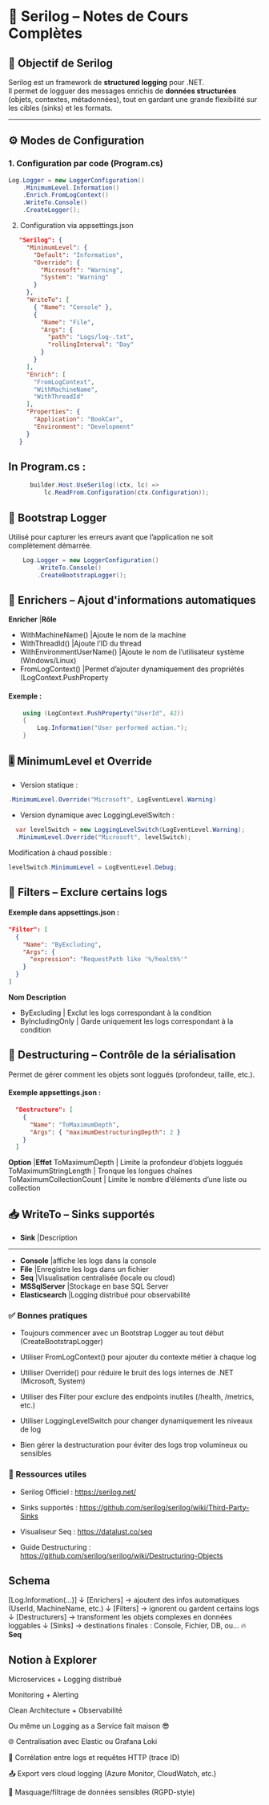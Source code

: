 # 📘 Serilog – Notes de Cours Complètes

## 🧠 Objectif de Serilog

Serilog est un framework de **structured logging** pour .NET.  
Il permet de logguer des messages enrichis de **données structurées** (objets, contextes, métadonnées), tout en gardant une grande flexibilité sur les cibles (sinks) et les formats.

---

## ⚙️ Modes de Configuration

### 1. Configuration par code (Program.cs)

```csharp
Log.Logger = new LoggerConfiguration()
    .MinimumLevel.Information()
    .Enrich.FromLogContext()
    .WriteTo.Console()
    .CreateLogger();
```


2. Configuration via appsettings.json
 ```json
    "Serilog": {
      "MinimumLevel": {
        "Default": "Information",
        "Override": {
          "Microsoft": "Warning",
          "System": "Warning"
        }
      },
      "WriteTo": [
        { "Name": "Console" },
        {
          "Name": "File",
          "Args": {
            "path": "Logs/log-.txt",
            "rollingInterval": "Day"
          }
        }
      ],
      "Enrich": [
        "FromLogContext",
        "WithMachineName",
        "WithThreadId"
      ],
      "Properties": {
        "Application": "BookCar",
        "Environment": "Development"
      }
    }
```
## In Program.cs :

```csharp
      builder.Host.UseSerilog((ctx, lc) =>
          lc.ReadFrom.Configuration(ctx.Configuration));
```
## 🚀 Bootstrap Logger
Utilisé pour capturer les erreurs avant que l’application ne soit complètement démarrée.
```csharp
    Log.Logger = new LoggerConfiguration()
        .WriteTo.Console()
        .CreateBootstrapLogger();
```
## 🧩 Enrichers – Ajout d'informations automatiques
 **Enricher**	              |**Rôle**
- WithMachineName()	        |Ajoute le nom de la machine
- WithThreadId()	          |Ajoute l’ID du thread
- WithEnvironmentUserName()	|Ajoute le nom de l’utilisateur système (Windows/Linux)
- FromLogContext()	        |Permet d’ajouter dynamiquement des propriétés (LogContext.PushProperty

#### Exemple :
```csharp
    using (LogContext.PushProperty("UserId", 42))
    {
        Log.Information("User performed action.");
    }
```
## 🎚️ MinimumLevel et Override
- Version statique :
```csharp
.MinimumLevel.Override("Microsoft", LogEventLevel.Warning)
```
- Version dynamique avec LoggingLevelSwitch :
```csharp
  var levelSwitch = new LoggingLevelSwitch(LogEventLevel.Warning);
  .MinimumLevel.Override("Microsoft", levelSwitch);
```
 Modification à chaud possible :

``` csharp
levelSwitch.MinimumLevel = LogEventLevel.Debug;
```
## 🧼 Filters – Exclure certains logs
#### Exemple dans appsettings.json :
``` json
"Filter": [
  {
    "Name": "ByExcluding",
    "Args": {
      "expression": "RequestPath like '%/health%'"
    }
  }
]
```
**Nom** 	**Description**
- ByExcluding	           | Exclut les logs correspondant à la condition
- ByIncludingOnly	       | Garde uniquement les logs correspondant à la condition

## 🔬 Destructuring – Contrôle de la sérialisation
Permet de gérer comment les objets sont loggués (profondeur, taille, etc.).

#### Exemple appsettings.json :
``` json
  "Destructure": [
    {
      "Name": "ToMaximumDepth",
      "Args": { "maximumDestructuringDepth": 2 }
    }
  ]
```
**Option** 	              |**Effet**
ToMaximumDepth	          | Limite la profondeur d’objets loggués
ToMaximumStringLength	    | Tronque les longues chaînes
ToMaximumCollectionCount	| Limite le nombre d’éléments d’une liste ou collection

## 📥 WriteTo – Sinks supportés
- **Sink**	        |Description
<hr/>

- **Console**	      |affiche les logs dans la console
- **File**	        |Enregistre les logs dans un fichier
- **Seq**	          |Visualisation centralisée (locale ou cloud)
- **MSSqlServer**	  |Stockage en base SQL Server
- **Elasticsearch**	|Logging distribué pour observabilité

### ✅ Bonnes pratiques

- Toujours commencer avec un Bootstrap Logger au tout début (CreateBootstrapLogger)

- Utiliser FromLogContext() pour ajouter du contexte métier à chaque log

- Utiliser Override() pour réduire le bruit des logs internes de .NET (Microsoft, System)

- Utiliser des Filter pour exclure des endpoints inutiles (/health, /metrics, etc.)

- Utiliser LoggingLevelSwitch pour changer dynamiquement les niveaux de log

- Bien gérer la destructuration pour éviter des logs trop volumineux ou sensibles

### 📌 Ressources utiles
- Serilog Officiel : https://serilog.net/

- Sinks supportés : https://github.com/serilog/serilog/wiki/Third-Party-Sinks

- Visualiseur Seq : https://datalust.co/seq

- Guide Destructuring : https://github.com/serilog/serilog/wiki/Destructuring-Objects

## Schema



  [Log.Information(...)]
        ↓
  [Enrichers] → ajoutent des infos automatiques (UserId, MachineName, etc.)
        ↓
  [Filters]   → ignorent ou gardent certains logs
        ↓
  [Destructurers] → transforment les objets complexes en données loggables
        ↓
  [Sinks]     → destinations finales : Console, Fichier, DB, ou… 🔥 **Seq**


## Notion à Explorer

Microservices + Logging distribué

Monitoring + Alerting

Clean Architecture + Observabilité

Ou même un Logging as a Service fait maison 😎

🌐 Centralisation avec Elastic ou Grafana Loki

🔗 Corrélation entre logs et requêtes HTTP (trace ID)

📤 Export vers cloud logging (Azure Monitor, CloudWatch, etc.)

🔐 Masquage/filtrage de données sensibles (RGPD-style)

